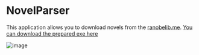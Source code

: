 # NovelParser

This application allows you to download novels from the [ranobelib.me](https://ranobelib.me/). [You can download the prepared exe here](https://github.com/Relorer/NovelParser/releases/tag/v1.0.0)

![image](https://user-images.githubusercontent.com/26045342/191115639-9e0fe050-9d52-4662-b011-2a846518f831.png)
